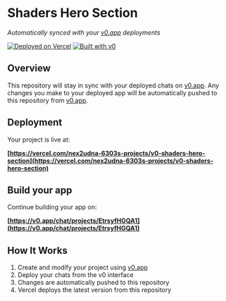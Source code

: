 # Shaders Hero Section

*Automatically synced with your [v0.app](https://v0.app) deployments*

[![Deployed on Vercel](https://img.shields.io/badge/Deployed%20on-Vercel-black?style=for-the-badge&logo=vercel)](https://vercel.com/nex2udna-6303s-projects/v0-shaders-hero-section)
[![Built with v0](https://img.shields.io/badge/Built%20with-v0.app-black?style=for-the-badge)](https://v0.app/chat/projects/EtrsyfHGQA1)

## Overview

This repository will stay in sync with your deployed chats on [v0.app](https://v0.app).
Any changes you make to your deployed app will be automatically pushed to this repository from [v0.app](https://v0.app).

## Deployment

Your project is live at:

**[https://vercel.com/nex2udna-6303s-projects/v0-shaders-hero-section](https://vercel.com/nex2udna-6303s-projects/v0-shaders-hero-section)**

## Build your app

Continue building your app on:

**[https://v0.app/chat/projects/EtrsyfHGQA1](https://v0.app/chat/projects/EtrsyfHGQA1)**

## How It Works

1. Create and modify your project using [v0.app](https://v0.app)
2. Deploy your chats from the v0 interface
3. Changes are automatically pushed to this repository
4. Vercel deploys the latest version from this repository